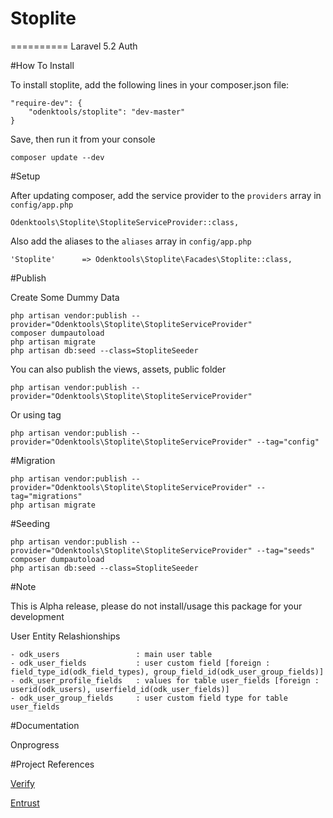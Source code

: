 # Stoplite
==========
Laravel 5.2 Auth

#How To Install

To install stoplite, add the following lines in your composer.json file:

	"require-dev": {
		"odenktools/stoplite": "dev-master"
	}

Save, then run it from your console

	composer update --dev

#Setup

After updating composer, add the service provider to the `providers` array in `config/app.php`

	Odenktools\Stoplite\StopliteServiceProvider::class,

Also add the aliases to the `aliases` array in `config/app.php`

	'Stoplite'      => Odenktools\Stoplite\Facades\Stoplite::class,

#Publish

Create Some Dummy Data
	
	php artisan vendor:publish --provider="Odenktools\Stoplite\StopliteServiceProvider"
	composer dumpautoload
	php artisan migrate
	php artisan db:seed --class=StopliteSeeder

You can also publish the views, assets, public folder

	php artisan vendor:publish --provider="Odenktools\Stoplite\StopliteServiceProvider"

Or using tag

	php artisan vendor:publish --provider="Odenktools\Stoplite\StopliteServiceProvider" --tag="config"

#Migration

	php artisan vendor:publish --provider="Odenktools\Stoplite\StopliteServiceProvider" --tag="migrations"
	php artisan migrate

#Seeding

	php artisan vendor:publish --provider="Odenktools\Stoplite\StopliteServiceProvider" --tag="seeds"
	composer dumpautoload
	php artisan db:seed --class=StopliteSeeder

#Note

This is Alpha release, please do not install/usage this package for your development

User Entity Relashionships

	- odk_users 				: main user table
	- odk_user_fields			: user custom field [foreign : field_type_id(odk_field_types), group_field_id(odk_user_group_fields)]
	- odk_user_profile_fields 	: values for table user_fields [foreign : userid(odk_users), userfield_id(odk_user_fields)]
	- odk_user_group_fields		: user custom field type for table user_fields

#Documentation

Onprogress

#Project References

[Verify](https://github.com/Toddish/Verify)

[Entrust](https://github.com/Zizaco/entrust)